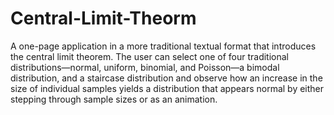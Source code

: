 # Central-Limit-Theorm

A one-page application in a more traditional textual format that introduces the central limit theorem. The user can select one of four traditional distributions—normal, uniform, binomial, and Poisson—a bimodal distribution, and a staircase distribution and observe how an increase in the size of individual samples yields a distribution that appears normal by either stepping through sample sizes or as an animation.  

